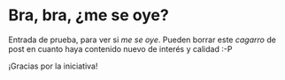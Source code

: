 # Bra, bra, ¿me se oye?

Entrada de prueba, para ver si *me se oye*. Pueden borrar este *cagarro* de post en cuanto haya contenido nuevo de interés y calidad :-P

¡Gracias por la iniciativa!

